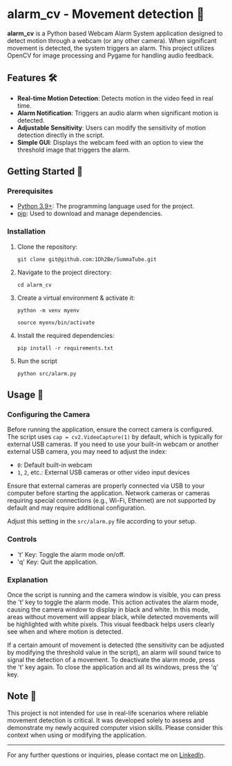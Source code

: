 # alarm_cv - Movement detection 🔔
**alarm_cv** is a Python based Webcam Alarm System application designed to detect motion through a webcam (or any other camera). When significant movement is detected, the system triggers an alarm. This project utilizes OpenCV for image processing and Pygame for handling audio feedback.

## Features 🛠️

- **Real-time Motion Detection**: Detects motion in the video feed in real time.
- **Alarm Notification**: Triggers an audio alarm when significant motion is detected.
- **Adjustable Sensitivity**: Users can modify the sensitivity of motion detection directly in the script.
- **Simple GUI**: Displays the webcam feed with an option to view the threshold image that triggers the alarm.

## Getting Started 🔰

### Prerequisites
- [Python 3.9+](https://www.python.org/downloads): The programming language used for the project.
- [pip](https://pip.pypa.io/en/stable/installation/): Used to download and manage dependencies.

### Installation

1. Clone the repository:

   ```
   git clone git@github.com:1Dh2Be/SummaTube.git
   ```

2. Navigate to the project directory:

   ```
   cd alarm_cv
   ```
3. Create a virtual environment & activate it:
   ```
   python -m venv myenv
   ```
   ```
   source myenv/bin/activate
   ```

4. Install the required dependencies:

   ```
   pip install -r requirements.txt
   ```
5. Run the script
   ```
   python src/alarm.py
   ```
   
## Usage 📖

### Configuring the Camera
Before running the application, ensure the correct camera is configured. The script uses `cap = cv2.VideoCapture(1)` by default, which is typically for external USB cameras. If you need to use your built-in webcam or another external USB camera, you may need to adjust the index:
- `0`: Default built-in webcam
- `1`, `2`, etc.: External USB cameras or other video input devices

Ensure that external cameras are properly connected via USB to your computer before starting the application. Network cameras or cameras requiring special connections (e.g., Wi-Fi, Ethernet) are not supported by default and may require additional configuration.

Adjust this setting in the `src/alarm.py` file according to your setup.

### Controls
- 't' Key: Toggle the alarm mode on/off.
- 'q' Key: Quit the application.
### Explanation
Once the script is running and the camera window is visible, you can press the 't' key to toggle the alarm mode. This action activates the alarm mode, causing the camera window to display in black and white. In this mode, areas without movement will appear black, while detected movements will be highlighted with white pixels. This visual feedback helps users clearly see when and where motion is detected.

If a certain amount of movement is detected (the sensitivity can be adjusted by modifying the threshold value in the script), an alarm will sound twice to signal the detection of a movement. To deactivate the alarm mode, press the 't' key again. To close the application and all its windows, press the 'q' key.

## Note 📝

This project is not intended for use in real-life scenarios where reliable movement detection is critical. It was developed solely to assess and demonstrate my newly acquired computer vision skills. Please consider this context when using or modifying the application.

---

For any further questions or inquiries, please contact me on [LinkedIn](https://www.linkedin.com/in/mimoun-atmani/).
